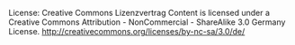 License:
    Creative Commons Lizenzvertrag
    Content is licensed under a Creative Commons Attribution - NonCommercial - ShareAlike 3.0 Germany License.
    http://creativecommons.org/licenses/by-nc-sa/3.0/de/

